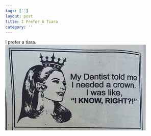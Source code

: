 ```yaml
---
tags: ['']
layout: post
title: I Prefer A Tiara
category: ''
---
```

I prefer a tiara.
![I prefer a tiara.](/uploads/2015-1-27-i-prefer-a-tiara.jpg)
